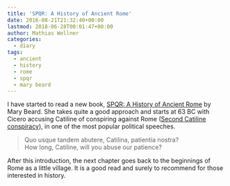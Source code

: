 ```yaml
---
title: 'SPQR: A History of Ancient Rome'
date: 2016-08-21T21:32:40+00:00
lastmod: 2018-06-28T00:01:47+00:00
author: Mathias Wellner
categories:
  - diary
tags:
  - ancient
  - history
  - rome
  - spqr
  - mary beard
---
```

I have started to read a new book, <a href="https://www.theguardian.com/books/2015/oct/18/spqr-by-mary-beard-review-rome" title="SPQR: A History Of Ancient Rome" target="_blank">SPQR: A History of Ancient Rome</a> 
by Mary Beard. She takes quite a good approach and starts at 63 BC with Cicero accusing 
Catiline of conspiring against Rome (<a href="https://en.wikipedia.org/wiki/Second_Catilinarian_conspiracy" title="Second Catilinarian conspiracy" target="_blank">Second Catiline conspiracy</a>), in one of the most popular political speeches. 

<!--more-->

<blockquote class="blockquote">
Quo usque tandem abutere, Catilina, patientia nostra?<br>
How long, Catiline, will you abuse our patience?<br>
</blockquote>

After this introduction, the next chapter goes back to the beginnings of Rome as a 
little village. It is a good read and surely to recommend for those interested in history.